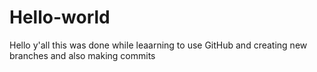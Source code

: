 # Hello-world
Hello y'all this was done while leaarning to use GitHub and creating new branches and also making commits
